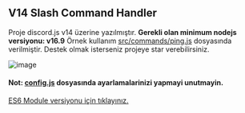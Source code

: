 ## V14 Slash Command Handler
Proje discord.js v14 üzerine yazılmıştır.
**Gerekli olan minimum nodejs versiyonu: v16.9**
Örnek kullanım [src/commands/ping.js](https://github.com/memte/v14-slash-command-handler/blob/main/src/commands/ping.js) dosyasında verilmiştir.
Destek olmak isterseniz projeye star verebilirsiniz.

![image](https://user-images.githubusercontent.com/63320170/175336722-373eaf92-1454-4bce-b97c-e8a629c2628e.png)

#### Not: [config.js](https://github.com/memte/v14-slash-command-handler/blob/main/src/config.js) dosyasında ayarlamalarinizi yapmayi unutmayin.
[ES6 Module versiyonu için tıklayınız.](https://github.com/memte/v14-slash-command-handler/tree/es6)

